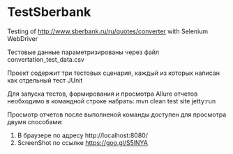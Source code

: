 # TestSberbank
Testing of http://www.sberbank.ru/ru/quotes/converter with Selenium WebDriver

Тестовые данные параметризированы через файл convertation_test_data.csv

Проект содержит три тестовых сценария, каждый из которых написан как отдельный тест JUnit

Для запуска тестов, формирования и просмотра Allure отчетов необходимо в командной строке набрать: mvn clean test site jetty:run

Просмотр отчетов после выполненой команды доступен для просмотра двумя способами:
1. B браузере по адресу http://localhost:8080/ 
2. ScreenShot по ссылке https://goo.gl/S5lNYA



